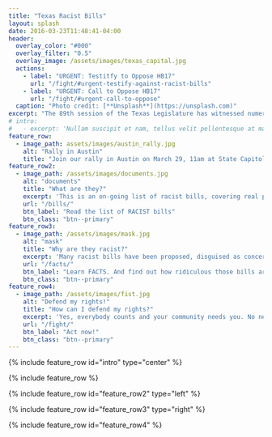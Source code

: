 ```yaml
---
title: "Texas Racist Bills"
layout: splash
date: 2016-03-23T11:48:41-04:00
header:
  overlay_color: "#000"
  overlay_filter: "0.5"
  overlay_image: /assets/images/texas_capital.jpg
  actions:
    - label: "URGENT: Testitfy to Oppose HB17"
      url: "/fight/#urgent-testify-against-racist-bills"
    - label: "URGENT: Call to Oppose HB17"
      url: "/fight/#urgent-call-to-oppose"
  caption: "Photo credit: [**Unsplash**](https://unsplash.com)"
excerpt: "The 89th session of the Texas Legislature has witnessed numerous racially discriminatory bills justified under the guise of national security. Stand up for your community—raise your voice, and fight back!"
# intro:
#   - excerpt: 'Nullam suscipit et nam, tellus velit pellentesque at malesuada, enim eaque. Quis nulla, netus tempor in diam gravida tincidunt, *proin faucibus* voluptate felis id sollicitudin. Centered with `type="center"`'
feature_row:
  - image_path: assets/images/austin_rally.jpg
    alt: "Rally in Austin"
    title: "Join our rally in Austin on March 29, 11am at State Capitol"
feature_row2:
  - image_path: /assets/images/documents.jpg
    alt: "documents"
    title: "What are they?"
    excerpt: 'This is an on-going list of racist bills, covering real property, business, education and many more aspects of your life.'
    url: "/bills/"
    btn_label: "Read the list of RACIST bills"
    btn_class: "btn--primary"
feature_row3:
  - image_path: /assets/images/mask.jpg
    alt: "mask"
    title: "Why are they racist?"
    excerpt: 'Many racist bills have been proposed, disguised as concerns over national security. However, their true intention stems from fear and hatred. These bills unjustly target innocent civilians, stripping them of fair treatment and equal rights.'
    url: "/facts/"
    btn_label: "Learn FACTS. And find out how ridiculous those bills are"
    btn_class: "btn--primary"
feature_row4:
  - image_path: /assets/images/fist.jpg
    alt: "Defend my rights!"
    title: "How can I defend my rights?"
    excerpt: 'Yes, everybody counts and your community needs you. No need to do everything. Just open the link and do ONE thing today!'
    url: "/fight/"
    btn_label: "Act now!"
    btn_class: "btn--primary"
---
```


{% include feature_row id="intro" type="center" %}

{% include feature_row %}

{% include feature_row id="feature_row2" type="left" %}

{% include feature_row id="feature_row3" type="right" %}

{% include feature_row id="feature_row4" %}
